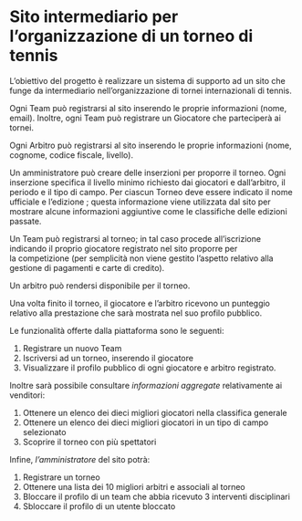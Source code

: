 # Sito intermediario per l’organizzazione di un torneo di tennis

L’obiettivo del progetto è realizzare un sistema di supporto ad un sito che funge da intermediario nell’organizzazione di tornei internazionali di tennis.

Ogni Team può registrarsi al sito inserendo le proprie informazioni (nome, email). Inoltre, ogni Team può registrare un Giocatore che  parteciperà ai tornei.

Ogni Arbitro può registrarsi al sito inserendo le proprie informazioni (nome, cognome, codice fiscale, livello).

Un amministratore può creare delle inserzioni per proporre il torneo. Ogni inserzione specifica il livello minimo richiesto dai giocatori e dall’arbitro, il periodo e il tipo di campo. Per ciascun Torneo deve essere indicato il nome ufficiale e l’edizione ; questa informazione viene utilizzata dal sito per mostrare alcune informazioni aggiuntive come le classifiche delle edizioni passate.

Un Team  può registrarsi al torneo; in tal caso procede all’iscrizione indicando il proprio giocatore registrato nel sito proporre per la competizione (per semplicità non viene gestito l’aspetto relativo alla gestione di pagamenti e carte di credito).

Un arbitro può rendersi disponibile per il torneo.

Una volta finito il torneo, il giocatore e l’arbitro ricevono un punteggio relativo alla prestazione che sarà mostrata nel suo profilo pubblico.

Le funzionalità offerte dalla piattaforma sono le seguenti:

1. ⁠Registrare un nuovo Team
2. ⁠Iscriversi ad un torneo, inserendo il giocatore
3. ⁠Visualizzare il profilo pubblico di ogni giocatore e arbitro registrato.

Inoltre sarà possibile consultare *informazioni aggregate* relativamente ai venditori:

1. ⁠Ottenere un elenco dei dieci migliori giocatori nella classifica generale
2. ⁠Ottenere un elenco dei dieci migliori giocatori in un tipo di campo selezionato
3. Scoprire il torneo con più spettatori

Infine, *l’amministratore* del sito potrà:

1. Registrare un torneo
2. ⁠Ottenere una lista dei 10 migliori arbitri e associali al torneo
3. ⁠Bloccare il profilo di un team che abbia ricevuto 3 interventi disciplinari
4. ⁠Sbloccare il profilo di un utente bloccato